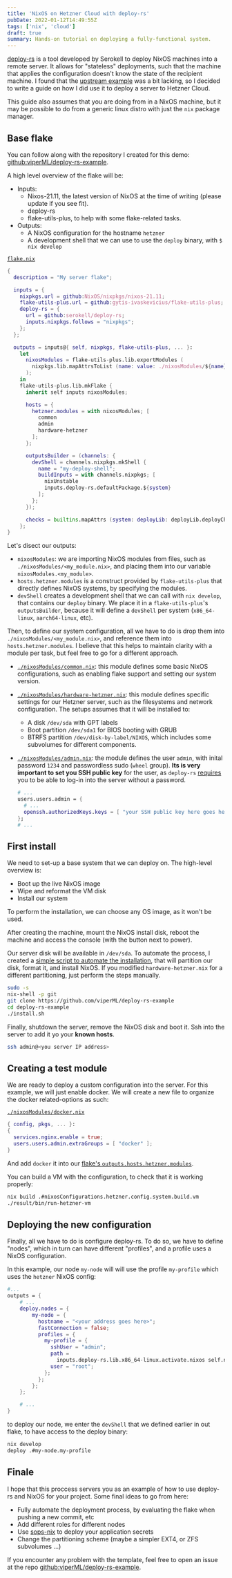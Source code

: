 ```yaml
---
title: 'NixOS on Hetzner Cloud with deploy-rs'
pubDate: 2022-01-12T14:49:55Z
tags: ['nix', 'cloud']
draft: true
summary: Hands-on tutorial on deploying a fully-functional system.
---
```


[deploy-rs](https://github.com/serokell/deploy-rs) is a tool developed by Serokell to deploy NixOS machines into a remote server. It allows for "stateless" deployments, such that the machine that applies the configuration doesn't know the state of the recipient machine. I found that the [upstream example](https://raw.githubusercontent.com/serokell/deploy-rs/master/examples/system/README.md) was a bit lacking, so I decided to write a guide on how I did use it to deploy a server to Hetzner Cloud.

This guide also assumes that you are doing from in a NixOS machine, but it may be possible to do from a generic linux distro with just the `nix` package manager.

## Base flake

You can follow along with the repository I created for this demo: [github:viperML/deploy-rs-example](https://github.com/viperML/deploy-rs-example).

A high level overview of the flake will be:

- Inputs:
  - Nixos-21.11, the latest version of NixOS at the time of writing (please update if you see fit).
  - deploy-rs
  - flake-utils-plus, to help with some flake-related tasks.
- Outputs:
  - A NixOS configuration for the hostname `hetzner`
  - A development shell that we can use to use the `deploy` binary, with `$ nix develop`

[`flake.nix`](https://github.com/viperML/deploy-rs-example/blob/master/flake.nix)

```nix
{
  description = "My server flake";

  inputs = {
    nixpkgs.url = github:NixOS/nixpkgs/nixos-21.11;
    flake-utils-plus.url = github:gytis-ivaskevicius/flake-utils-plus;
    deploy-rs = {
      url = github:serokell/deploy-rs;
      inputs.nixpkgs.follows = "nixpkgs";
    };
  };

  outputs = inputs@{ self, nixpkgs, flake-utils-plus, ... }:
    let
      nixosModules = flake-utils-plus.lib.exportModules (
        nixpkgs.lib.mapAttrsToList (name: value: ./nixosModules/${name}) (builtins.readDir ./nixosModules)
      );
    in
    flake-utils-plus.lib.mkFlake {
      inherit self inputs nixosModules;

      hosts = {
        hetzner.modules = with nixosModules; [
          common
          admin
          hardware-hetzner
        ];
      };

      outputsBuilder = (channels: {
        devShell = channels.nixpkgs.mkShell {
          name = "my-deploy-shell";
          buildInputs = with channels.nixpkgs; [
            nixUnstable
            inputs.deploy-rs.defaultPackage.${system}
          ];
        };
      });

      checks = builtins.mapAttrs (system: deployLib: deployLib.deployChecks self.deploy) inputs.deploy-rs.lib;
    };
}
```

Let's disect our outputs:

- `nixosModules`: we are importing NixOS modules from files, such as `./nixosModules/<my_module.nix>`, and placing them into our variable `nixosModules.<my_module>`.
- `hosts.hetzner.modules` is a construct provided by `flake-utils-plus` that directly defines NixOS systems, by specifying the modules.
- `devShell` creates a development shell that we can call with `nix develop`, that contains our `deploy` binary. We place it in a `flake-utils-plus`'s `outputsBuilder`, because it will define a `devShell` per system (`x86_64-linux`, `aarch64-linux`, etc).

Then, to define our system configuration, all we have to do is drop them into `./nixosModules/<my_module.nix>`, and reference them into `hosts.hetzner.modules`. I believe that this helps to maintain clarity with a module per task, but feel free to go for a different approach.

- [`./nixosModules/common.nix`](https://github.com/viperML/deploy-rs-example/blob/master/nixosModules/common.nix): this module defines some basic NixOS configurations, such as enabling flake support and setting our system version.

- [`./nixosModules/hardware-hetzner.nix`](https://github.com/viperML/deploy-rs-example/blob/master/nixosModules/hardware-hetzner.nix): this module defines specific settings for our Hetzner server, such as the filesystems and network configuration. The setups assumes that it will be installed to:

  - A disk `/dev/sda` with GPT labels
  - Boot partition `/dev/sda1` for BIOS booting with GRUB
  - BTRFS partition `/dev/disk-by-label/NIXOS`, which includes some subvolumes for different components.

- [`./nixosModules/admin.nix`](https://github.com/viperML/deploy-rs-example/blob/master/nixosModules/admin.nix): the module defines the user `admin`, with inital password `1234` and passwordless sudo (`wheel` group). **Its is very important to set you SSH public key** for the user, as `deploy-rs` [requires](https://github.com/serokell/deploy-rs/issues/107) you to be able to log-in into the server without a password.
  ```nix
  # ...
  users.users.admin = {
    # ...
    openssh.authorizedKeys.keys = [ "your SSH public key here goes here" ];
  };
  # ...
  ```

## First install

We need to set-up a base system that we can deploy on. The high-level overview is:

- Boot up the live NixOS image
- Wipe and reformat the VM disk
- Install our system

To perform the installation, we can choose any OS image, as it won't be used.

After creating the machine, mount the NixOS install disk, reboot the machine and access the console (with the button next to power).

Our server disk will be available in `/dev/sda`. To automate the process, I created a [simple script to automate the installation](https://github.com/viperML/deploy-rs-example/blob/master/install.sh), that will partition our disk, format it, and install NixOS. If you modified `hardware-hetzner.nix` for a different partitioning, just perform the steps manually.

```bash
sudo -s
nix-shell -p git
git clone https://github.com/viperML/deploy-rs-example
cd deploy-rs-example
./install.sh
```

Finally, shutdown the server, remove the NixOS disk and boot it. Ssh into the server to add it yo your **known hosts**.

```bash
ssh admin@<you server IP address>
```

## Creating a test module

We are ready to deploy a custom configuration into the server. For this example, we will just enable docker. We will create a new file to organize the docker related-options as such:

[`./nixosModules/docker.nix`](https://github.com/viperML/deploy-rs-example/blob/master/nixosModules/docker.nix)

```nix
{ config, pkgs, ... }:
{
  services.nginx.enable = true;
  users.users.admin.extraGroups = [ "docker" ];
}
```

And add `docker` it into our [flake's `outputs.hosts.hetzner.modules`](https://github.com/viperML/deploy-rs-example/blob/d7b253168a59f92547997a24645c95cc0e08f439/flake.nix#L28).

You can build a VM with the configuration, to check that it is working properly:

```bash
nix build .#nixosConfigurations.hetzner.config.system.build.vm
./result/bin/run-hetzner-vm
```

## Deploying the new configuration

Finally, all we have to do is configure deploy-rs. To do so, we have to define "nodes", which in turn can have different "profiles", and a profile uses a NixOS configuration.

In this example, our node `my-node` will will use the profile `my-profile` which uses the `hetzner` NixOS config:

```nix
#...
outputs = {
    # ...
    deploy.nodes = {
        my-node = {
          hostname = "<your address goes here>";
          fastConnection = false;
          profiles = {
            my-profile = {
              sshUser = "admin";
              path =
                inputs.deploy-rs.lib.x86_64-linux.activate.nixos self.nixosConfigurations.hetzner;
              user = "root";
            };
          };
        };
    };

    # ...
}
```

to deploy our node, we enter the `devShell` that we defined earlier in out flake, to have access to the deploy binary:

```bash
nix develop
deploy .#my-node.my-profile
```

## Finale

I hope that this proccess servers you as an example of how to use deploy-rs and NixOS for your project. Some final ideas to go from here:

- Fully automate the deployment process, by evaluating the flake when pushing a new commit, etc
- Add different roles for different nodes
- Use [sops-nix](https://github.com/Mic92/sops-nix) to deploy your application secrets
- Change the partitioning scheme (maybe a simpler EXT4, or ZFS subvolumes ...)

If you encounter any problem with the template, feel free to open an issue at the repo [github:viperML/deploy-rs-example](https://github.com/viperML/deploy-rs-example).
